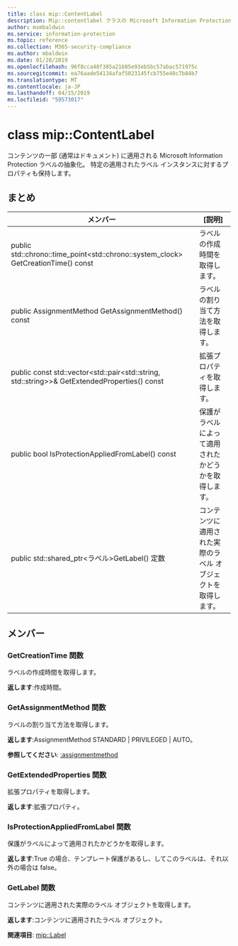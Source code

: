 ```yaml
---
title: class mip::ContentLabel
description: Mip::contentlabel クラスの Microsoft Information Protection (MIP) SDK について説明します。
author: msmbaldwin
ms.service: information-protection
ms.topic: reference
ms.collection: M365-security-compliance
ms.author: mbaldwin
ms.date: 01/28/2019
ms.openlocfilehash: 96f8cca48f385a21685e93eb5bc57abac571975c
ms.sourcegitcommit: ea76aade54134afaf5023145fcb755e40c7b84b7
ms.translationtype: MT
ms.contentlocale: ja-JP
ms.lasthandoff: 04/15/2019
ms.locfileid: "59573017"
---
```

# <a name="class-mipcontentlabel"></a>class mip::ContentLabel 
コンテンツの一部 (通常はドキュメント) に適用される Microsoft Information Protection ラベルの抽象化。
特定の適用されたラベル インスタンスに対するプロパティも保持します。
  
## <a name="summary"></a>まとめ
 メンバー                        | [説明]                                
--------------------------------|---------------------------------------------
public std::chrono::time_point\<std::chrono::system_clock\> GetCreationTime() const  |  ラベルの作成時間を取得します。
public AssignmentMethod GetAssignmentMethod() const  |  ラベルの割り当て方法を取得します。
public const std::vector\<std::pair\<std::string, std::string\>\>& GetExtendedProperties() const  |  拡張プロパティを取得します。
public bool IsProtectionAppliedFromLabel() const  |  保護がラベルによって適用されたかどうかを取得します。
public std::shared_ptr\<ラベル\>GetLabel() 定数  |  コンテンツに適用された実際のラベル オブジェクトを取得します。
  
## <a name="members"></a>メンバー
  
### <a name="getcreationtime-function"></a>GetCreationTime 関数
ラベルの作成時間を取得します。

  
**返します**:作成時間。
  
### <a name="getassignmentmethod-function"></a>GetAssignmentMethod 関数
ラベルの割り当て方法を取得します。

  
**返します**:AssignmentMethod STANDARD | PRIVILEGED | AUTO。 
  
**参照してください**: [:assignmentmethod](mip-enums-and-structs.md#assignmentmethod)
  
### <a name="getextendedproperties-function"></a>GetExtendedProperties 関数
拡張プロパティを取得します。

  
**返します**:拡張プロパティ。
  
### <a name="isprotectionappliedfromlabel-function"></a>IsProtectionAppliedFromLabel 関数
保護がラベルによって適用されたかどうかを取得します。

  
**返します**:True の場合、テンプレート保護があるし、してこのラベルは、それ以外の場合は false。
  
### <a name="getlabel-function"></a>GetLabel 関数
コンテンツに適用された実際のラベル オブジェクトを取得します。

  
**返します**:コンテンツに適用されたラベル オブジェクト。 
  
**関連項目**: [mip::Label](class_mip_label.md)